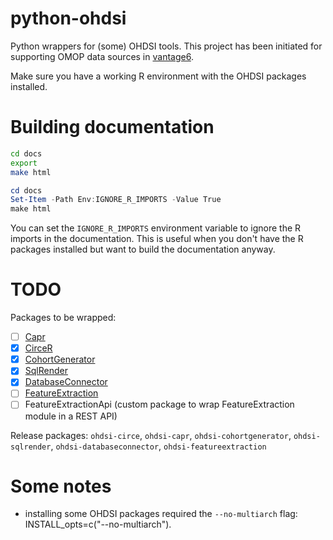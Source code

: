 # python-ohdsi
Python wrappers for (some) OHDSI tools. This project has been initiated for
supporting OMOP data sources in [vantage6](https://vantage6.ai).

Make sure you have a working R environment with the OHDSI packages installed.

# Building documentation
```bash
cd docs
export
make html
```

```powershell
cd docs
Set-Item -Path Env:IGNORE_R_IMPORTS -Value True
make html
```

You can set the `IGNORE_R_IMPORTS` environment variable to ignore the R imports
in the documentation. This is useful when you don't have the R packages
installed but want to build the documentation anyway.

# TODO
Packages to be wrapped:
- [ ] [Capr](https://github.com/OHDSI/Capr)
- [X] [CirceR](https://github.com/OHDSI/CirceR)
- [X] [CohortGenerator](https://github.com/OHDSI/cohortgenerator)
- [X] [SqlRender](https://github.com/OHDSI/SqlRender)
- [X] [DatabaseConnector](https://github.com/OHDSI/DatabaseConnector)
- [ ] [FeatureExtraction](https://github.com/OHDSI/FeatureExtraction)
- [ ] FeatureExtractionApi (custom package to wrap FeatureExtraction module in
      a REST API)

Release packages: `ohdsi-circe`, `ohdsi-capr`, `ohdsi-cohortgenerator`, `ohdsi-sqlrender`, `ohdsi-databaseconnector`, `ohdsi-featureextraction`

# Some notes
- installing some OHDSI packages required the `--no-multiarch` flag:
  INSTALL_opts=c("--no-multiarch").
